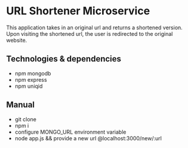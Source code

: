 # URL Shortener Microservice

This application takes in an original url and returns a shortened version. Upon visiting the shortened url, the user is redirected to the original website. 

## Technologies & dependencies

* npm mongodb
* npm express
* npm uniqid

## Manual

* git clone
* npm i
* configure MONGO_URL environment variable
* node app.js && provide a new url @localhost:3000/new/:url
